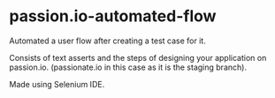 # passion.io-automated-flow
Automated a user flow after creating a test case for it.

Consists of text asserts and the steps of designing your application on passion.io.  (passionate.io in this case as it is the staging branch).

Made using Selenium IDE.
